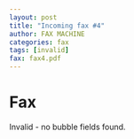 ```yaml
---
layout: post
title: "Incoming fax #4"
author: FAX MACHINE
categories: fax
tags: [invalid]
fax: fax4.pdf
---
```


# Fax  
Invalid - no bubble fields found.
